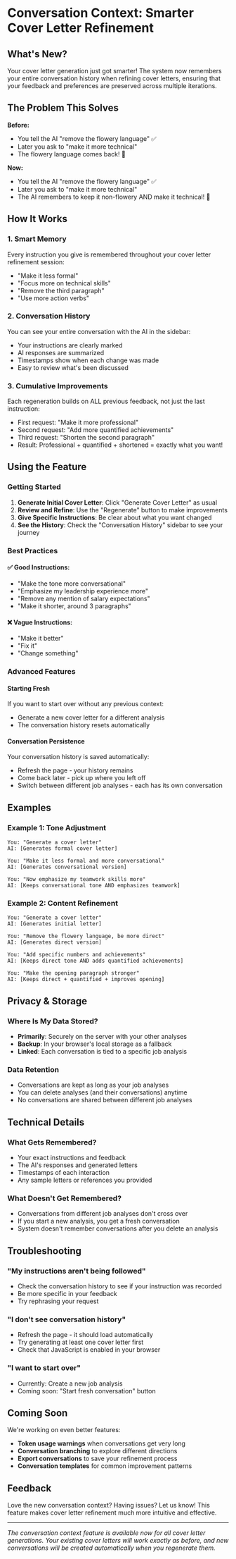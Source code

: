 # Conversation Context: Smarter Cover Letter Refinement

## What's New?

Your cover letter generation just got smarter! The system now remembers your entire conversation history when refining cover letters, ensuring that your feedback and preferences are preserved across multiple iterations.

## The Problem This Solves

**Before:** 
- You tell the AI "remove the flowery language" ✅
- Later you ask to "make it more technical" 
- The flowery language comes back! 😤

**Now:**
- You tell the AI "remove the flowery language" ✅
- Later you ask to "make it more technical" 
- The AI remembers to keep it non-flowery AND make it technical! 🎉

## How It Works

### 1. Smart Memory
Every instruction you give is remembered throughout your cover letter refinement session:
- "Make it less formal"
- "Focus more on technical skills"  
- "Remove the third paragraph"
- "Use more action verbs"

### 2. Conversation History
You can see your entire conversation with the AI in the sidebar:
- Your instructions are clearly marked
- AI responses are summarized
- Timestamps show when each change was made
- Easy to review what's been discussed

### 3. Cumulative Improvements
Each regeneration builds on ALL previous feedback, not just the last instruction:
- First request: "Make it more professional"
- Second request: "Add more quantified achievements"  
- Third request: "Shorten the second paragraph"
- Result: Professional + quantified + shortened = exactly what you want!

## Using the Feature

### Getting Started
1. **Generate Initial Cover Letter**: Click "Generate Cover Letter" as usual
2. **Review and Refine**: Use the "Regenerate" button to make improvements
3. **Give Specific Instructions**: Be clear about what you want changed
4. **See the History**: Check the "Conversation History" sidebar to see your journey

### Best Practices

#### ✅ Good Instructions:
- "Make the tone more conversational"
- "Emphasize my leadership experience more"
- "Remove any mention of salary expectations"
- "Make it shorter, around 3 paragraphs"

#### ❌ Vague Instructions:
- "Make it better"
- "Fix it"
- "Change something"

### Advanced Features

#### Starting Fresh
If you want to start over without any previous context:
- Generate a new cover letter for a different analysis
- The conversation history resets automatically

#### Conversation Persistence  
Your conversation history is saved automatically:
- Refresh the page - your history remains
- Come back later - pick up where you left off
- Switch between different job analyses - each has its own conversation

## Examples

### Example 1: Tone Adjustment
```
You: "Generate a cover letter"
AI: [Generates formal cover letter]

You: "Make it less formal and more conversational"  
AI: [Generates conversational version]

You: "Now emphasize my teamwork skills more"
AI: [Keeps conversational tone AND emphasizes teamwork]
```

### Example 2: Content Refinement
```
You: "Generate a cover letter"
AI: [Generates initial letter]

You: "Remove the flowery language, be more direct"
AI: [Generates direct version]

You: "Add specific numbers and achievements"
AI: [Keeps direct tone AND adds quantified achievements]

You: "Make the opening paragraph stronger"  
AI: [Keeps direct + quantified + improves opening]
```

## Privacy & Storage

### Where Is My Data Stored?
- **Primarily**: Securely on the server with your other analyses
- **Backup**: In your browser's local storage as a fallback
- **Linked**: Each conversation is tied to a specific job analysis

### Data Retention
- Conversations are kept as long as your job analyses
- You can delete analyses (and their conversations) anytime
- No conversations are shared between different job analyses

## Technical Details

### What Gets Remembered?
- Your exact instructions and feedback
- The AI's responses and generated letters
- Timestamps of each interaction
- Any sample letters or references you provided

### What Doesn't Get Remembered?
- Conversations from different job analyses don't cross over
- If you start a new analysis, you get a fresh conversation
- System doesn't remember conversations after you delete an analysis

## Troubleshooting

### "My instructions aren't being followed"
- Check the conversation history to see if your instruction was recorded
- Be more specific in your feedback
- Try rephrasing your request

### "I don't see conversation history"
- Refresh the page - it should load automatically
- Try generating at least one cover letter first
- Check that JavaScript is enabled in your browser

### "I want to start over"
- Currently: Create a new job analysis
- Coming soon: "Start fresh conversation" button

## Coming Soon

We're working on even better features:
- **Token usage warnings** when conversations get very long
- **Conversation branching** to explore different directions
- **Export conversations** to save your refinement process
- **Conversation templates** for common improvement patterns

## Feedback

Love the new conversation context? Having issues? Let us know! This feature makes cover letter refinement much more intuitive and effective.

---

*The conversation context feature is available now for all cover letter generations. Your existing cover letters will work exactly as before, and new conversations will be created automatically when you regenerate them.*
